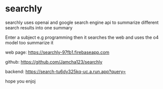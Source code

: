 # searchly
searchly uses openai and google search engine api to summarize different search results into one summary

Enter a subject e.g programming then it searches the web and uses the o4 model too summarize it

web page: https://searchly-97fb1.firebaseapp.com

github: https://github.com/Jamcha123/searchly

backend: https://search-tu6dy325kq-uc.a.run.app?query=<search something>

hope you enjoj